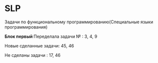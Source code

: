 # SLP
Задачи по функциональному программированию(Специальные языки программирования)

<a href= "https://rextester.com/l/common_lisp_online_compiler" /></a>
<b> Блок первый </b>
Переделала задачи № : 3, 4, 9

Новые сделанные задачи: 45, 46

Не сделаны задачи : 17, 46
